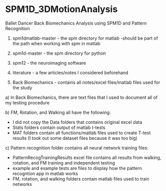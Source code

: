 # SPM1D_3DMotionAnalysis
Ballet Dancer Back Biomechanics Analysis using SPM1D and Pattern Recognition

1. spm1dmatlab-master - the spm directory for matlab
-should be part of the path when working with spm in matlab

2. spm1d-master - the spm directory for python

3. spm12 - the neuroimaging software

4. literature - a few articles/notes I considered beforehand

5. Back Biomechanics - contains all notes/excel files/matlab files used for the study

a) In Back Biomechanics, there are text files that I used to document all of my testing procedure

b) FM, Rotation, and Walking all have the following:
- I did not copy the Data folders that contains original excel data
- Stats folders contain output of matlab t-tests
- MAT folders contain all functions/matlab files used to create T-test results (I took out some dataset files because it was too big)
 
c) Pattern recognition folder contains all neural network training files:
- PatternRecogTrainingResults excel file contains all results from walking, rotation, and FM training and independent testing
- example and example tests are files to display how the pattern recogntion app in matlab works
- FM, rotation, and walking folders contain matlab files used to train networks

